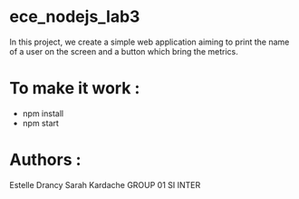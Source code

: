 # ece_nodejs_lab3

In this project, we create a simple web application aiming to print the name of a user on the screen and a button which bring the metrics.

# To make it work : 
- npm install 
- npm start 

# Authors : 
Estelle Drancy 
Sarah Kardache 
GROUP 01 SI INTER 

